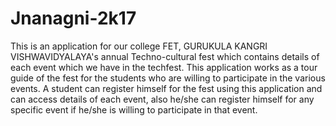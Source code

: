 # Jnanagni-2k17
This is an application for our college FET, GURUKULA KANGRI VISHWAVIDYALAYA's annual Techno-cultural fest which contains details of 
each event which we have in the techfest. This application works as a tour guide of the fest for the students who are willing to participate
in the various events. A student can register himself for the fest using this application and can access details of each event, also he/she
can register himself for any specific event if he/she is willing to participate in that event.
